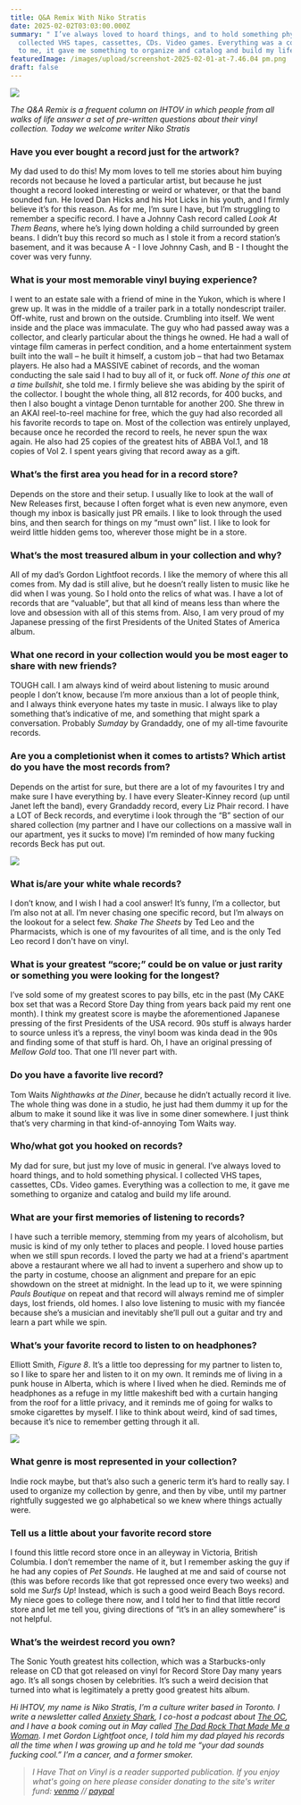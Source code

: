 ```yaml
---
title: Q&A Remix With Niko Stratis
date: 2025-02-02T03:03:00.000Z
summary: " I’ve always loved to hoard things, and to hold something physical. I
  collected VHS tapes, cassettes, CDs. Video games. Everything was a collection
  to me, it gave me something to organize and catalog and build my life around."
featuredImage: /images/upload/screenshot-2025-02-01-at-7.46.04 pm.png
draft: false
---
```

![](/images/upload/screenshot-2025-02-01-at-7.46.04 pm.png)

*The Q&A Remix is a frequent column on IHTOV in which people from all walks of life answer a set of pre-written questions about their vinyl collection. Today we welcome writer Niko Stratis*

### Have you ever bought a record just for the artwork?

My dad used to do this! My mom loves to tell me stories about him buying records not because he loved a particular artist, but because he just thought a record looked interesting or weird or whatever, or that the band sounded fun. He loved Dan Hicks and his Hot Licks in his youth, and I firmly believe it’s for this reason. As for me, I’m sure I have, but I’m struggling to remember a specific record. I have a Johnny Cash record called *Look At Them Beans*, where he’s lying down holding a child surrounded by green beans. I didn’t buy this record so much as I stole it from a record station’s basement, and it was because A - I love Johnny Cash, and B - I thought the cover was very funny.

### What is your most memorable vinyl buying experience?

I went to an estate sale with a friend of mine in the Yukon, which is where I grew up. It was in the middle of a trailer park in a totally nondescript trailer. Off-white, rust and brown on the outside. Crumbling into itself. We went inside and the place was immaculate. The guy who had passed away was a collector, and clearly particular about the things he owned. He had a wall of vintage film cameras in perfect condition, and a home entertainment system built into the wall – he built it himself, a custom job – that had two Betamax players. He also had a MASSIVE cabinet of records, and the woman conducting the sale said I had to buy all of it, or fuck off. *None of this one at a time bullshit*, she told me. I firmly believe she was abiding by the spirit of the collector. I bought the whole thing, all 812 records, for 400 bucks, and then I also bought a vintage Denon turntable for another 200. She threw in an AKAI reel-to-reel machine for free, which the guy had also recorded all his favorite records to tape on. Most of the collection was entirely unplayed, because once he recorded the record to reels, he never spun the wax again. He also had 25 copies of the greatest hits of ABBA Vol.1, and 18 copies of Vol 2. I spent years giving that record away as a gift.

### What’s the first area you head for in a record store?

Depends on the store and their setup. I usually like to look at the wall of New Releases first, because I often forget what is even new anymore, even though my inbox is basically just PR emails. I like to look through the used bins, and then search for things on my “must own” list. I like to look for weird little hidden gems too, wherever those might be in a store.

### What’s the most treasured album in your collection and why?

All of my dad’s Gordon Lightfoot records. I like the memory of where this all comes from. My dad is still alive, but he doesn’t really listen to music like he did when I was young. So I hold onto the relics of what was. I have a lot of records that are “valuable”, but that all kind of means less than where the love and obsession with all of this stems from. Also, I am very proud of my Japanese pressing of the first Presidents of the United States of America album.

### What one record in your collection would you be most eager to share with new friends?

TOUGH call. I am always kind of weird about listening to music around people I don’t know, because I’m more anxious than a lot of people think, and I always think everyone hates my taste in music. I always like to play something that’s indicative of me, and something that might spark a conversation. Probably *Sumday* by Grandaddy, one of my all-time favourite records.

### Are you a completionist when it comes to artists? Which artist do you have the most records from?

Depends on the artist for sure, but there are a lot of my favourites I try and make sure I have everything by. I have every Sleater-Kinney record (up until Janet left the band), every Grandaddy record, every Liz Phair record. I have a LOT of Beck records, and everytime i look through the “B” section of our shared collection (my partner and I have our collections on a massive wall in our apartment, yes it sucks to move) I’m reminded of how many fucking records Beck has put out.

![](/images/upload/screenshot-2025-02-01-at-7.46.57 pm.png)

### What is/are your white whale records?

I don’t know, and I wish I had a cool answer! It’s funny, I’m a collector, but I’m also not at all. I’m never chasing one specific record, but I’m always on the lookout for a select few. *Shake The Sheets* by Ted Leo and the Pharmacists, which is one of my favourites of all time, and is the only Ted Leo record I don't have on vinyl.

### What is your greatest “score;” could be on value or just rarity or something you were looking for the longest?

I’ve sold some of my greatest scores to pay bills, etc in the past (My CAKE box set that was a Record Store Day thing from years back paid my rent one month). I think my greatest score is maybe the aforementioned Japanese pressing of the first Presidents of the USA record. 90s stuff is always harder to source unless it’s a repress, the vinyl boom was kinda dead in the 90s and finding some of that stuff is hard. Oh, I have an original pressing of *Mellow Gold* too. That one I’ll never part with.

### Do you have a favorite live record?

Tom Waits *Nighthawks at the Diner*, because he didn’t actually record it live. The whole thing was done in a studio, he just had them dummy it up for the album to make it sound like it was live in some diner somewhere. I just think that’s very charming in that kind-of-annoying Tom Waits way.

### Who/what got you hooked on records?

My dad for sure, but just my love of music in general. I’ve always loved to hoard things, and to hold something physical. I collected VHS tapes, cassettes, CDs. Video games. Everything was a collection to me, it gave me something to organize and catalog and build my life around.

### What are your first memories of listening to records?

I have such a terrible memory, stemming from my years of alcoholism, but music is kind of my only tether to places and people. I loved house parties when we still spun records. I loved the party we had at a friend's apartment above a restaurant where we all had to invent a superhero and show up to the party in costume, choose an alignment and prepare for an epic showdown on the street at midnight. In the lead up to it, we were spinning *Pauls Boutique* on repeat and that record will always remind me of simpler days, lost friends, old homes. I also love listening to music with my fiancée because she’s a musician and inevitably she’ll pull out a guitar and try and learn a part while we spin.

### What’s your favorite record to listen to on headphones?

Elliott Smith, *Figure 8*. It’s a little too depressing for my partner to listen to, so I like to spare her and listen to it on my own. It reminds me of living in a punk house in Alberta, which is where I lived when he died. Reminds me of headphones as a refuge in my little makeshift bed with a curtain hanging from the roof for a little privacy, and it reminds me of going for walks to smoke cigarettes by myself. I like to think about weird, kind of sad times, because it’s nice to remember getting through it all.

![](/images/upload/screenshot-2025-02-01-at-7.47.47 pm.png)

### What genre is most represented in your collection?

Indie rock maybe, but that’s also such a generic term it’s hard to really say. I used to organize my collection by genre, and then by vibe, until my partner rightfully suggested we go alphabetical so we knew where things actually were.

### Tell us a little about your favorite record store

I found this little record store once in an alleyway in Victoria, British Columbia. I don’t remember the name of it, but I remember asking the guy if he had any copies of *Pet Sounds*. He laughed at me and said of course not (this was before records like that got repressed once every two weeks) and sold me *Surfs Up*! Instead, which is such a good weird Beach Boys record. My niece goes to college there now, and I told her to find that little record store and let me tell you, giving directions of “it’s in an alley somewhere” is not helpful.

### What’s the weirdest record you own?

The Sonic Youth greatest hits collection, which was a Starbucks-only release on CD that got released on vinyl for Record Store Day many years ago. It’s all songs chosen by celebrities. It’s such a weird decision that turned into what is legitimately a pretty good greatest hits album.

*Hi IHTOV, my name is Niko Stratis, I’m a culture writer based in Toronto. I write a newsletter called [Anxiety Shark](https://www.anxietyshark.ca/), I co-host a podcast about [The OC](https://podcasts.apple.com/ca/podcast/the-oc-again/id1772578270), and I have a book coming out in May called [The Dad Rock That Made Me a Woman](https://utpress.utexas.edu/9781477331484/). I met Gordon Lightfoot once, I told him my dad played his records all the time when I was growing up and he told me “your dad sounds fucking cool.” I’m a cancer, and a former smoker.*

> *I Have That on Vinyl is a reader supported publication. If you enjoy what's going on here please consider donating to the site's writer fund: [venmo](https://account.venmo.com/u/Michele-Catalano2659) // [paypal](https://www.paypal.com/paypalme/goingitaloneny?country.x=US&locale.x=en_US)*
